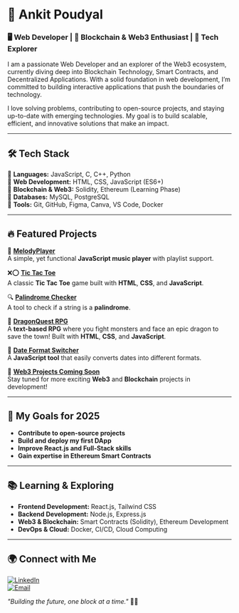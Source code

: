 # 🚀 Ankit Poudyal  

### 🖥️ Web Developer | 🔗 Blockchain & Web3 Enthusiast | 🚀 Tech Explorer  

I am a passionate Web Developer and an explorer of the Web3 ecosystem, currently diving deep into Blockchain Technology, Smart Contracts, and Decentralized Applications. With a solid foundation in web development, I’m committed to building interactive applications that push the boundaries of technology.

I love solving problems, contributing to open-source projects, and staying up-to-date with emerging technologies. My goal is to build scalable, efficient, and innovative solutions that make an impact.

---

## 🛠 Tech Stack  

🔹 **Languages:** JavaScript, C, C++, Python  
🔹 **Web Development:** HTML, CSS, JavaScript (ES6+)  
🔹 **Blockchain & Web3:** Solidity, Ethereum (Learning Phase)  
🔹 **Databases:** MySQL, PostgreSQL  
🔹 **Tools:** Git, GitHub, Figma, Canva, VS Code, Docker  

---

## 🔥 Featured Projects  

🎵 **[MelodyPlayer](https://github.com/ANKIT-stack-glitch/MelodyPlayer)**  
A simple, yet functional **JavaScript music player** with playlist support.  

❌⭕ **[Tic Tac Toe](https://github.com/ANKIT-stack-glitch/TicTacToe-Game-JS)**  
A classic **Tic Tac Toe** game built with **HTML**, **CSS**, and **JavaScript**.  

🔍 **[Palindrome Checker](https://github.com/yourusername/palindrome-detector)**  
A tool to check if a string is a **palindrome**.  

🐉 **[DragonQuest RPG](https://github.com/yourusername/DragonQuest-RPG)**  
A **text-based RPG** where you fight monsters and face an epic dragon to save the town! Built with **HTML**, **CSS**, and **JavaScript**.  

📆 **[Date Format Switcher](https://ankit-stack-glitch.github.io/date-format-switcher/)**  
A **JavaScript tool** that easily converts dates into different formats.  

🚀 **[Web3 Projects Coming Soon](https://github.com/ANKIT-stack-glitch)**  
Stay tuned for more exciting **Web3** and **Blockchain** projects in development!  



---

## 🚀 My Goals for 2025

- **Contribute to open-source projects**  
- **Build and deploy my first DApp**  
- **Improve React.js and Full-Stack skills**  
- **Gain expertise in Ethereum Smart Contracts**  


---
## 📚 Learning & Exploring  

- **Frontend Development:** React.js, Tailwind CSS  
- **Backend Development:** Node.js, Express.js  
- **Web3 & Blockchain:** Smart Contracts (Solidity), Ethereum Development  
- **DevOps & Cloud:** Docker, CI/CD, Cloud Computing  

---

## 🌍 Connect with Me  

[![LinkedIn](https://img.shields.io/badge/LinkedIn-%230077B5.svg?logo=linkedin&logoColor=white)](https://linkedin.com/in/ankitpoudyal)  
[![Email](https://img.shields.io/badge/Email-D14836?logo=gmail&logoColor=white)](mailto:poudyalankit25@gmail.com)  

_"Building the future, one block at a time."_ 🔗🚀  
